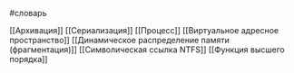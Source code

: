 #словарь

[[Архивация]]
[[Сериализация]]
[[Процесс]]
[[Виртуальное адресное пространство]]
[[Динамическое распределение памяти (фрагментация)]]
[[Символическая ссылка NTFS]]
[[Функция высшего порядка]]